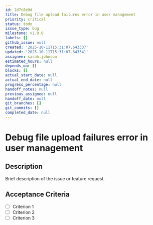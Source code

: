 ```yaml
---
id: 2d7c8e9d
title: Debug file upload failures error in user management
priority: critical
status: todo
issue_type: bug
milestone: v1.9.0
labels: []
github_issue: null
created: '2025-10-11T15:31:07.643337'
updated: '2025-10-11T15:31:07.643341'
assignee: sarah.johnson
estimated_hours: null
depends_on: []
blocks: []
actual_start_date: null
actual_end_date: null
progress_percentage: null
handoff_notes: null
previous_assignee: null
handoff_date: null
git_branches: []
git_commits: []
completed_date: null
---
```


# Debug file upload failures error in user management

## Description

Brief description of the issue or feature request.

## Acceptance Criteria

- [ ] Criterion 1
- [ ] Criterion 2
- [ ] Criterion 3